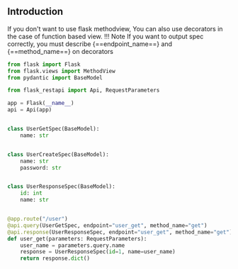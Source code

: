 ## Introduction

If you don't want to use flask methodview, You can also use decorators in the case of function based view.
!!! Note
    If you want to output spec correctly, you must describe {==endpoint_name==} and {==method_name==} on decorators

```python hl_lines="25-31"
from flask import Flask
from flask.views import MethodView
from pydantic import BaseModel

from flask_restapi import Api, RequestParameters

app = Flask(__name__)
api = Api(app)


class UserGetSpec(BaseModel):
    name: str


class UserCreateSpec(BaseModel):
    name: str
    password: str


class UserResponseSpec(BaseModel):
    id: int
    name: str


@app.route("/user")
@api.query(UserGetSpec, endpoint="user_get", method_name="get")
@api.response(UserResponseSpec, endpoint="user_get", method_name="get")
def user_get(parameters: RequestParameters):
    user_name = parameters.query.name
    response = UserResponseSpec(id=1, name=user_name)
    return response.dict()
```
